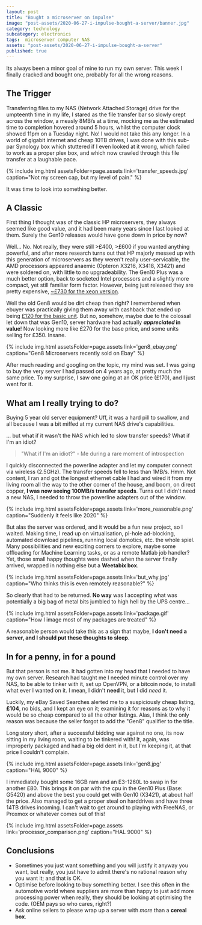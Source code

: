 ```yaml
---
layout: post
title: "Bought a microserver on impulse"
image: "post-assets/2020-06-27-i-impulse-bought-a-server/banner.jpg"
category: technology
subcategory: electronics
tags:  microserver computer NAS
assets: "post-assets/2020-06-27-i-impulse-bought-a-server"
published: true
---
```


Its always been a minor goal of mine to run my own server. This week I finally cracked and bought one, probably for all the wrong reasons.

## The Trigger

Transferring files to my NAS (Network Attached Storage) drive for the umpteenth time in my life, I stared as the file transfer bar so slowly crept across the window, a measly 8MB/s at a time, mocking me as the estimated time to completion hovered around 5 hours, whilst the computer clock showed 11pm on a Tuesday night. No! I would not take this any longer. In a world of gigabit internet and cheap 10TB drives, I was done with this sub-par Synology box which stuttered if I even looked at it wrong, which failed to work as a proper plex box, and which now crawled through this file transfer at a laughable pace.

{% include img.html assetsFolder=page.assets link='transfer_speeds.jpg' caption="Not my screen cap, but my level of pain." %}

It was time to look into something better.

## A Classic

First thing I thought was of the classic HP microservers, they always seemed like good value, and it had been many years since I last looked at them. Surely the Gen10 releases would have gone down in price by now?

Well... No. Not really, they were still >£400, >£600 if you wanted anything powerful, and after more research turns out that HP majorly messed up with this generation of microservers as they weren't really user-servicable, the AMD processors appeared anaemic (Opteron X3216, X3418, X3421) and were soldered on, with little to no upgradeability. The Gen10 Plus was a much better option, back to socketed Intel processors and a slightly more compact, yet still familiar form factor. However, being just released they are pretty expensive, [~£730 for the xeon version](https://www.ebuyer.com/964560-hpe-proliant-microserver-gen10-plus-performance-ultra-micro-tower-xeon-p18584-421).

Well the old Gen8 would be dirt cheap then right? I remembered when ebuyer was practically giving them away with cashback that ended up being [£120 for the basic unit]({{site.url}}/{{page.assets}}/gen8_was_cheap.png). But no, somehow, maybe due to the colossal let down that was Gen10, server hardware had actually **_appreciated_ in value**! Now looking more like £270 for the base price, and some units selling for £350. Insane.

{% include img.html assetsFolder=page.assets link='gen8_ebay.png' caption="Gen8 Microservers recently sold on Ebay" %}

After much reading and googling on the topic, my mind was set. I was going to buy the very server I had passed on 4 years ago, at pretty much the same price. To my surprise, I saw one going at an OK price (£170), and I just went for it.

## What am I really trying to do?

Buying 5 year old server equipment? Uff, it was a hard pill to swallow, and all because I was a bit miffed at my current NAS drive's capabilities.

... but what if it wasn't the NAS which led to slow transfer speeds? What if I'm an idiot?

> "What if I'm an idiot?" - Me during a rare moment of introspection

I quickly disconnected the powerline adapter and let my computer connect via wireless (2.5GHz). The transfer speeds fell to less than 1MB/s. Hmm. Not content, I ran and got the longest ethernet cable I had and wired it from my living room all the way to the other corner of the house, and boom, on direct copper, **I was now seeing 100MB/s transfer speeds**. Turns out I didn't need a new NAS, I needed to throw the powerline adapters out of the window.

{% include img.html assetsFolder=page.assets link='more_reasonable.png' caption="Suddenly it feels like 2020" %}

But alas the server was ordered, and it would be a fun new project, so I waited. Making time, I read up on virtualisation, pi-hole ad-blocking, automated download pipelines, running local domotics, etc. the whole spiel.   Many possibilities and new exciting corners to explore, maybe some offloading for Machine Learning tasks, or as a remote Matlab job handler? Yet, those small happy thoughts were dashed when the server finally arrived, wrapped in nothing else but a **Weetabix box**.

{% include img.html assetsFolder=page.assets link='but_why.jpg' caption="Who thinks this is even remotely reasonable?" %}

So clearly that had to be returned. **No way** was I accepting what was potentially a big bag of metal bits jumbled to high hell by the UPS centre...

{% include img.html assetsFolder=page.assets link='package.gif' caption="How I image most of my packages are treated" %}

A reasonable person would take this as a sign that maybe, **I don't need a server, and I should put these thoughts to sleep**.

## In for a penny, in for a pound

But that person is not me. It had gotten into my head that I needed to have my own server. Research had taught me I needed minute control over my NAS, to be able to tinker with it, set up OpenVPN, or a bitcoin node, to install what ever I wanted on it. I mean, I didn't **need** it, but I did *need* it.

Luckily, my eBay Saved Searches alerted me to a suspiciously cheap listing, **£104**, no bids, and I kept an eye on it; examining it for reasons as to why it would be so cheap compared to all the other listings. Alas, I think the only reason was because the seller forgot to add the "Gen8" qualifier to the title.

Long story short, after a successful bidding war against no one, its now sitting in my living room, waiting to be tinkered with! It, again, was improperly packaged and had a big old dent in it, but I'm keeping it, at that price I couldn't complain.

{% include img.html assetsFolder=page.assets link='gen8.jpg' caption="HAL 9000" %}

I immediately bought some 16GB ram and an E3-1260L to swap in for another £80. This brings it on par with the cpu in the Gen10 Plus (Base: G5420) and above the best you could get with Gen10 (X3421), at about half the price.
Also managed to get a proper steal on harddrives and have three 14TB drives incoming. I can't wait to get around to playing with FreeNAS, or Proxmox or whatever comes out of this!

{% include img.html assetsFolder=page.assets link='processor_comparison.png' caption="HAL 9000" %}

## Conclusions

 - Sometimes you just want something and you will justify it anyway you want, but really, you just have to admit there's no rational reason why you want it; and that is OK.
 - Optimise before looking to buy something better. I see this often in the automotive world where suppliers are more than happy to just add more processing power when really, they should be looking at optimising the code. (OEM pays so who cares, right?)
 - Ask online sellers to please wrap up a server with *more* than a **cereal box**.
